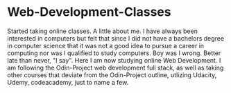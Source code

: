# Web-Development-Classes
Started taking online classes.
A little about me.  I have always been interested in computers but felt that since I did not have a bachelors degree in computer science that it was not a good idea to pursue a career in computing nor was I qualified to study computers.  Boy was I wrong.  Better late than never, "I say".  Here I am now studying online Web Development.  I am following the Odin-Project web development full stack, as well as taking other courses that deviate from the Odin-Project outline, utlizing Udacity, Udemy, codeacademy, just to name a few.
